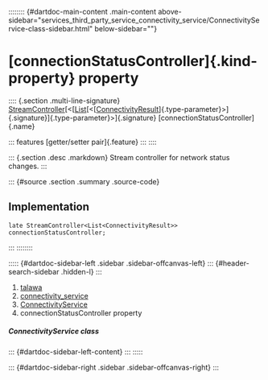:::::::: {#dartdoc-main-content .main-content above-sidebar="services_third_party_service_connectivity_service/ConnectivityService-class-sidebar.html" below-sidebar=""}
<div>

# [connectionStatusController]{.kind-property} property

</div>

:::: {.section .multi-line-signature}
[StreamController](https://api.flutter.dev/flutter/dart-async/StreamController-class.html)[\<[[List](https://api.flutter.dev/flutter/dart-core/List-class.html)[\<[[ConnectivityResult](https://pub.dev/documentation/connectivity_plus_platform_interface/2.0.1/connectivity_plus_platform_interface/ConnectivityResult.html)]{.type-parameter}\>]{.signature}]{.type-parameter}\>]{.signature}
[connectionStatusController]{.name}

::: features
[getter/setter pair]{.feature}
:::
::::

::: {.section .desc .markdown}
Stream controller for network status changes.
:::

::: {#source .section .summary .source-code}
## Implementation

``` language-dart
late StreamController<List<ConnectivityResult>> connectionStatusController;
```
:::
::::::::

::::: {#dartdoc-sidebar-left .sidebar .sidebar-offcanvas-left}
::: {#header-search-sidebar .hidden-l}
:::

1.  [talawa](../../index.html)
2.  [connectivity_service](../../services_third_party_service_connectivity_service/)
3.  [ConnectivityService](../../services_third_party_service_connectivity_service/ConnectivityService-class.html)
4.  connectionStatusController property

##### ConnectivityService class

::: {#dartdoc-sidebar-left-content}
:::
:::::

::: {#dartdoc-sidebar-right .sidebar .sidebar-offcanvas-right}
:::
